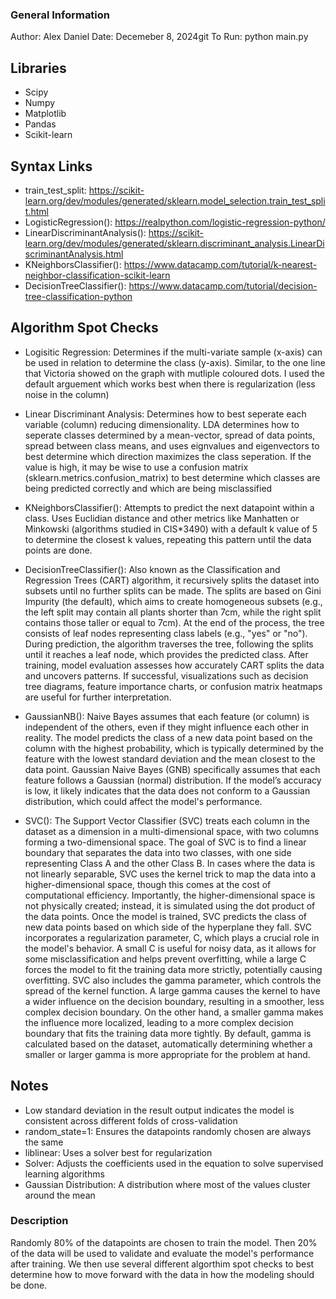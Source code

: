 ### General Information
Author: Alex Daniel
Date: Decemeber 8, 2024git 
To Run: python main.py

## Libraries
- Scipy
- Numpy
- Matplotlib
- Pandas
- Scikit-learn

## Syntax Links
- train_test_split: https://scikit-learn.org/dev/modules/generated/sklearn.model_selection.train_test_split.html
- LogisticRegression(): https://realpython.com/logistic-regression-python/
- LinearDiscriminantAnalysis(): https://scikit-learn.org/dev/modules/generated/sklearn.discriminant_analysis.LinearDiscriminantAnalysis.html
- KNeighborsClassifier(): https://www.datacamp.com/tutorial/k-nearest-neighbor-classification-scikit-learn
- DecisionTreeClassifier(): https://www.datacamp.com/tutorial/decision-tree-classification-python

## Algorithm Spot Checks
- Logisitic Regression: Determines if the multi-variate sample (x-axis) can be used in relation to determine the class (y-axis). Similar, to the one line that Victoria showed on the graph with mutliple coloured dots. I used the default arguement which works best when there is regularization (less noise in the column)

- Linear Discriminant Analysis: Determines how to best seperate each variable (column) reducing dimensionality. LDA determines how to seperate classes determined by a mean-vector, spread of data points, spread between class means, and uses eignvalues and eigenvectors to best determine which direction maximizes the class seperation. If the value is high, it may be wise to use a confusion matrix (sklearn.metrics.confusion_matrix) to best determine which classes are being predicted correctly and which are being misclassified

- KNeighborsClassifier(): Attempts to predict the next datapoint within a class. Uses Euclidian distance and other metrics like Manhatten or Minkowski (algorithms studied in CIS*3490) with a default k value of 5 to determine the closest k values, repeating this pattern until the data points are done.

- DecisionTreeClassifier(): Also known as the Classification and Regression Trees (CART) algorithm, it recursively splits the dataset into subsets until no further splits can be made. The splits are based on Gini Impurity (the default), which aims to create homogeneous subsets (e.g., the left split may contain all plants shorter than 7cm, while the right split contains those taller or equal to 7cm). At the end of the process, the tree consists of leaf nodes representing class labels (e.g., "yes" or "no"). During prediction, the algorithm traverses the tree, following the splits until it reaches a leaf node, which provides the predicted class. After training, model evaluation assesses how accurately CART splits the data and uncovers patterns. If successful, visualizations such as decision tree diagrams, feature importance charts, or confusion matrix heatmaps are useful for further interpretation.

- GaussianNB(): Naive Bayes assumes that each feature (or column) is independent of the others, even if they might influence each other in reality. The model predicts the class of a new data point based on the column with the highest probability, which is typically determined by the feature with the lowest standard deviation and the mean closest to the data point. Gaussian Naive Bayes (GNB) specifically assumes that each feature follows a Gaussian (normal) distribution. If the model’s accuracy is low, it likely indicates that the data does not conform to a Gaussian distribution, which could affect the model's performance.

- SVC(): The Support Vector Classifier (SVC) treats each column in the dataset as a dimension in a multi-dimensional space, with two columns forming a two-dimensional space. The goal of SVC is to find a linear boundary that separates the data into two classes, with one side representing Class A and the other Class B. In cases where the data is not linearly separable, SVC uses the kernel trick to map the data into a higher-dimensional space, though this comes at the cost of computational efficiency. Importantly, the higher-dimensional space is not physically created; instead, it is simulated using the dot product of the data points. Once the model is trained, SVC predicts the class of new data points based on which side of the hyperplane they fall. SVC incorporates a regularization parameter, C, which plays a crucial role in the model's behavior. A small C is useful for noisy data, as it allows for some misclassification and helps prevent overfitting, while a large C forces the model to fit the training data more strictly, potentially causing overfitting. SVC also includes the gamma parameter, which controls the spread of the kernel function. A large gamma causes the kernel to have a wider influence on the decision boundary, resulting in a smoother, less complex decision boundary. On the other hand, a smaller gamma makes the influence more localized, leading to a more complex decision boundary that fits the training data more tightly. By default, gamma is calculated based on the dataset, automatically determining whether a smaller or larger gamma is more appropriate for the problem at hand.

## Notes
- Low standard deviation in the result output indicates the model is consistent across different folds of cross-validation
- random_state=1: Ensures the datapoints randomly chosen are always the same
- liblinear: Uses a solver best for regularization
- Solver: Adjusts the coefficients used in the equation to solve supervised learning algorithms
- Gaussian Distribution: A distribution where most of the values cluster around the mean

### Description
Randomly 80% of the datapoints are chosen to train the model. Then 20% of the data will be used to validate and evaluate the model's performance after training. We then use several different algorthim spot checks to best determine how to move forward with the data in how the modeling should be done.
